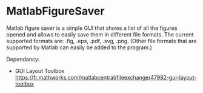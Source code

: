 # MatlabFigureSaver

Matlab figure saver is a simple GUI that shows a list of all the figures opened and allows to easily save them in different file formats. The current supported formats are: .fig, .eps, .pdf, .svg, .png. (Other file formats that are supported by Matlab can easily be added to the program.)

Dependancy:
* GUI Layout Toolbox https://fr.mathworks.com/matlabcentral/fileexchange/47982-gui-layout-toolbox
